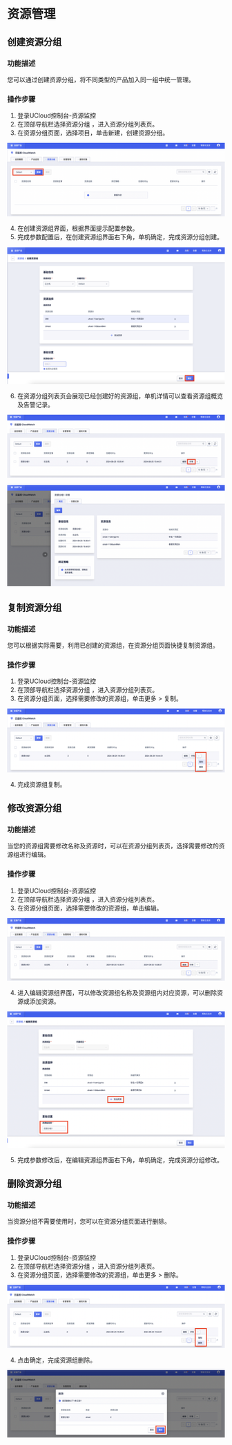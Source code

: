# 资源管理

## 创建资源分组
### 功能描述
您可以通过创建资源分组，将不同类型的产品加入同一组中统一管理。
### 操作步骤
1. 登录UCloud控制台-资源监控
2. 在顶部导航栏选择资源分组 ，进入资源分组列表页。
3. 在资源分组页面，选择项目，单击新建，创建资源分组。

![Image text](images/6.png)

4. 在创建资源组界面，根据界面提示配置参数。
5. 完成参数配置后，在创建资源组界面右下角，单机确定，完成资源分组创建。

![Image text](images/7.png)

6. 在资源分组列表页会展现已经创建好的资源组，单机详情可以查看资源组概览及告警记录。

![Image text](images/8.png)

![Image text](images/9.png)

## 复制资源分组

### 功能描述
您可以根据实际需要，利用已创建的资源组，在资源分组页面快捷复制资源组。

### 操作步骤
1. 登录UCloud控制台-资源监控
2. 在顶部导航栏选择资源分组 ，进入资源分组列表页。
3. 在资源分组页面，选择需要修改的资源组，单击更多 > 复制。


![Image text](images/12.png)

4. 完成资源组复制。


## 修改资源分组

### 功能描述
当您的资源组需要修改名称及资源时，可以在资源分组列表页，选择需要修改的资源组进行编辑。

### 操作步骤
1. 登录UCloud控制台-资源监控
2. 在顶部导航栏选择资源分组 ，进入资源分组列表页。
3. 在资源分组页面，选择需要修改的资源组，单击编辑。
   

![Image text](images/10.png)

4. 进入编辑资源组界面，可以修改资源组名称及资源组内对应资源，可以删除资源或添加资源。

![Image text](images/11.png)

5. 完成参数修改后，在编辑资源组界面右下角，单机确定，完成资源分组修改。


## 删除资源分组

### 功能描述
当资源分组不需要使用时，您可以在资源分组页面进行删除。

### 操作步骤
1. 登录UCloud控制台-资源监控
2. 在顶部导航栏选择资源分组 ，进入资源分组列表页。
3. 在资源分组页面，选择需要修改的资源组，单击更多 > 删除。

![Image text](images/13.png)

4. 点击确定，完成资源组删除。

![Image text](images/14.png)
